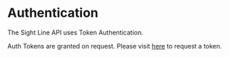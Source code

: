 # Authentication

The Sight Line API uses Token Authentication.

Auth Tokens are granted on request. Please visit [here](https://sight-line.uk/api) to request a token.